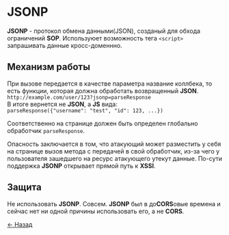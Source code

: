 # JSONP

**JSONP** - протокол обмена данными(JSON), созданый для обхода ограничений **SOP**. Используюет возможность тега `<script>` запрашивать данные кросс-доменнно.  

## Механизм работы

При вызове передается в качестве параметра название коллбека, то есть функции, которая должна обработать возвращенный **JSON**.  
`http://example.com/user/123?jsonp=parseResponse`  
В итоге вернется не **JSON**, а **JS** вида:  
`parseResponse({"username": "test", "id": 123, ...})`

Соответственно на странице должен быть определен глобально обработчик `parseResponse`.

Опасность заключается в том, что атакующий может разместить у себя на странице вызов метода с передачей в свой обработчик, из-за чего у пользователя зашедшего на ресурс атакующего утекут данные. По-сути поддержка **JSONP** открывает прямой путь к **XSSI**.  

## Защита

Не использовать **JSONP**. Совсем. **JSONP** был в до**CORS**овые времена и сейчас нет ни одной причины использовать его, а не **CORS**.

[← Назад](../README.md)
